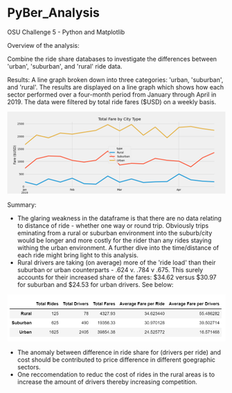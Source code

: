 # PyBer_Analysis
OSU Challenge 5 - Python and Matplotlib

Overview of the analysis:

Combine the ride share databases to investigate the differences between 'urban', 'suburban', and 'rural' ride data.

Results: A line graph broken down into three categories: 'urban, 'suburban', and 'rural'.  The results are displayed on a line graph which shows how each sector performed over a four-month period from January through April in 2019.  The data were filtered by total ride fares ($USD) on a weekly basis. 

![](analysis/PyBer_fare_summary.png)

Summary: 
- The glaring weakness in the dataframe is that there are no data relating to distance of ride - whether one way or round trip.  Obviously trips eminating from a rural or suburban environment into the suburb/city would be longer and more costly for the rider than any rides staying withing the urban environment.  A further dive into the time/distance of each ride might bring light to this analysis.
- Rural drivers are taking (on average) more of the 'ride load' than their suburban or urban counterparts - .624 v. .784 v .675.  This surely accounts for their increased share of the fares: $34.62 versus $30.97 for suburban and $24.53 for urban drivers.  See below:

![](analysis/ride_summary.PNG)


- The anomaly between difference in ride share for (drivers per ride) and cost should be contributed to price difference in different goegraphic sectors.
- One reccomendation to reduc the cost of rides in the rural areas is to increase the amount of drivers thereby increasing competition.
